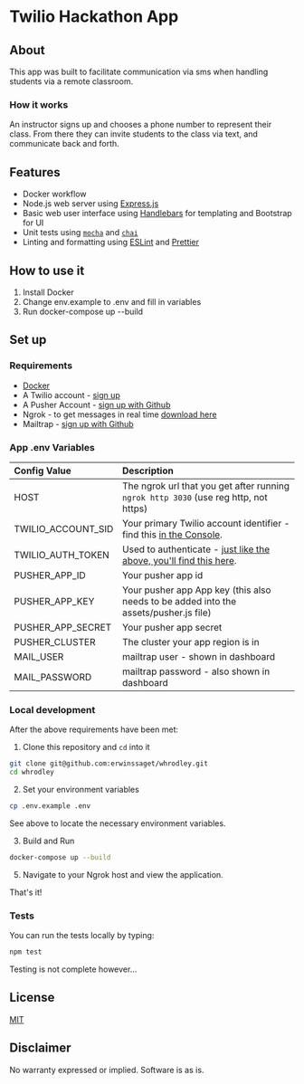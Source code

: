 # Twilio Hackathon App

## About

This app was built to facilitate communication via sms when handling students via a remote classroom.

### How it works

An instructor signs up and chooses a phone number to represent their class. From there they can invite students to the class via text, and communicate back and forth.

## Features

- Docker workflow
- Node.js web server using [Express.js](https://npm.im/express)
- Basic web user interface using [Handlebars](https://npm.im/express-handlebars) for templating and Bootstrap for UI
- Unit tests using [`mocha`](https://npm.im/mocha) and [`chai`](https://npm.im/chai)
- Linting and formatting using [ESLint](https://npm.im/eslint) and [Prettier](https://npm.im/prettier)

## How to use it
1. Install Docker
2. Change env.example to .env and fill in variables
3. Run docker-compose up --build

## Set up

### Requirements

- [Docker](https://docs.docker.com/get-docker/)
- A Twilio account - [sign up](https://www.twilio.com/try-twilio)
- A Pusher Account - [sign up with Github](https://dashboard.pusher.com/accounts/sign_up)
- Ngrok - to get messages in real time [download here](https://ngrok.com/download)
- Mailtrap - [sign up with Github](https://mailtrap.io/register/signup?ref=header)


### App .env Variables

| Config&nbsp;Value   | Description                                                                                                                                                  |
| :----------------  | :----------------------------------------------------------------------------------------------------------------------------------------------------------- |
| HOST               | The ngrok url that you get after running `ngrok http 3030` (use reg http, not https)|
| TWILIO_ACCOUNT_SID | Your primary Twilio account identifier - find this [in the Console](https://www.twilio.com/console).                                                         |
| TWILIO_AUTH_TOKEN  | Used to authenticate - [just like the above, you'll find this here](https://www.twilio.com/console).                                                         |
| PUSHER_APP_ID      | Your pusher app id|
| PUSHER_APP_KEY     | Your pusher app App key (this also needs to be added into the assets/pusher.js file) |
| PUSHER_APP_SECRET  | Your pusher app secret|
| PUSHER_CLUSTER     | The cluster your app region is in|
| MAIL_USER          | mailtrap user - shown in dashboard |
| MAIL_PASSWORD      | mailtrap password - also shown in dashboard |


### Local development

After the above requirements have been met:

1. Clone this repository and `cd` into it

```bash
git clone git@github.com:erwinssaget/whrodley.git
cd whrodley
```

2. Set your environment variables

```bash
cp .env.example .env
```
See above to locate the necessary environment variables.

3. Build and Run

```bash
docker-compose up --build
```

5. Navigate to your Ngrok host and view the application.

That's it!

### Tests

You can run the tests locally by typing:

```bash
npm test
```
Testing is not complete however...

## License

[MIT](http://www.opensource.org/licenses/mit-license.html)

## Disclaimer

No warranty expressed or implied. Software is as is.

[twilio]: https://www.twilio.com